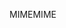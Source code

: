 <span data-ttu-id="14e93-101">MIME</span><span class="sxs-lookup"><span data-stu-id="14e93-101">MIME</span></span>